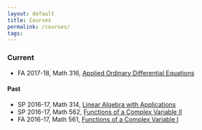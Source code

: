 ```yaml
---
layout: default
title: Courses
permalink: /courses/
tags: 
---
```


### Current ###
- FA 2017-18, Math 316, [Applied Ordinary Differential Equations](http://math.unm.edu/~maxim/math316/)

#### Past ####
- SP 2016-17, Math 314, [Linear Algebra with Applications](http://math.unm.edu/~maxim/math314/)
- SP 2016-17, Math 562, [Functions of a Complex Variable II](http://math.unm.edu/~maxim/math562/)
- FA 2016-17, Math 561, [Functions of a Complex Variable I](http://math.unm.edu/~maxim/math561/)
